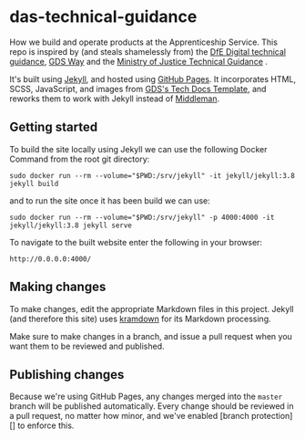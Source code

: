 # das-technical-guidance

How we build and operate products at the Apprenticeship Service. This repo
is inspired by (and steals shamelessly from) the [DfE Digital technical guidance](https://dfe-digital.github.io/technology-guidance/#dfe-digital-technical-guidance), [GDS Way](https://gds-way.cloudapps.digital) and the 
[Ministry of Justice Technical Guidance](https://ministryofjustice.github.io/technical-guidance/#moj-technical-guidance)
.

It's built using [Jekyll][], and hosted using [GitHub Pages][]. It
incorporates HTML, SCSS, JavaScript, and images from [GDS's Tech Docs
Template][tech-docs-template], and reworks them to work with Jekyll
instead of [Middleman][].

[gds-way]: https://github.com/alphagov/gds-way
[Jekyll]: https://jekyllrb.com
[GitHub Pages]: https://pages.github.com
[tech-docs-template]: https://github.com/alphagov/tech-docs-template
[Middleman]: https://middlemanapp.com

## Getting started

To build the site locally using Jekyll we can use the following Docker Command from the root git directory:

```sudo docker run --rm --volume="$PWD:/srv/jekyll" -it jekyll/jekyll:3.8 jekyll build```

and to run the site once it has been build we can use:

```sudo docker run --rm --volume="$PWD:/srv/jekyll" -p 4000:4000 -it jekyll/jekyll:3.8 jekyll serve```

To navigate to the built website enter the following in your browser:

```http://0.0.0.0:4000/```


## Making changes

To make changes, edit the appropriate Markdown files in this project.
Jekyll (and therefore this site) uses [kramdown][] for its Markdown
processing.

Make sure to make changes in a branch, and issue a pull request when
you want them to be reviewed and published.

[kramdown]: https://kramdown.gettalong.org/syntax.html

## Publishing changes

Because we're using GitHub Pages, any changes merged into the `master`
branch will be published automatically. Every change should be reviewed
in a pull request, no matter how minor, and we've enabled [branch
protection][] to enforce this.
